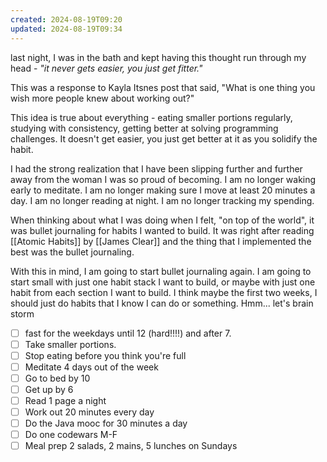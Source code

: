 ```yaml
---
created: 2024-08-19T09:20
updated: 2024-08-19T09:34
---
```

last night, I was in the bath and kept having this thought run through my head - *"it never gets easier, you just get fitter."* 

This was a response to Kayla Itsnes post that said, "What is one thing you wish more people knew about working out?" 

This idea is true about everything - eating smaller portions regularly, studying with consistency, getting better at solving programming challenges. It doesn't get easier, you just get better at it as you solidify the habit. 

I had the strong realization that I have been slipping further and further away from the woman I was so proud of becoming. I am no longer waking early to meditate. I am no longer making sure I move at least 20 minutes a day. I am no longer reading at night. I am no longer tracking my spending. 

When thinking about what I was doing when I felt, "on top of the world", it was bullet journaling for habits I wanted to build. It was right after reading [[Atomic Habits]] by [[James Clear]] and the thing that I implemented the best was the bullet journaling. 

With this in mind, I am going to start bullet journaling again. I am going to start small with just one habit stack I want to build, or maybe with just one habit from each section I want to build. I think maybe the first two weeks, I should just do habits that I know I can do or something. Hmm... let's brain storm
- [ ] fast for the weekdays until 12 (hard!!!!) and after 7. 
- [ ] Take smaller portions. 
- [ ] Stop eating before you think you're full
- [ ] Meditate 4 days out of the week
- [ ] Go to bed by 10
- [ ] Get up by 6
- [ ] Read 1 page a night
- [ ] Work out 20 minutes every day
- [ ] Do the Java mooc for 30 minutes a day
- [ ] Do one codewars M-F
- [ ] Meal prep 2 salads, 2 mains, 5 lunches on Sundays